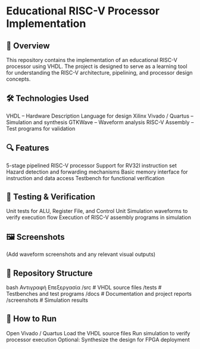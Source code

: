 # Educational RISC-V Processor Implementation

## 📜 Overview
This repository contains the implementation of an educational RISC-V processor using VHDL. The project is designed to serve as a learning tool for understanding the RISC-V architecture, pipelining, and processor design concepts.

## 🛠 Technologies Used
VHDL – Hardware Description Language for design
Xilinx Vivado / Quartus – Simulation and synthesis
GTKWave – Waveform analysis
RISC-V Assembly – Test programs for validation

## 🔍 Features
5-stage pipelined RISC-V processor
Support for RV32I instruction set
Hazard detection and forwarding mechanisms
Basic memory interface for instruction and data access
Testbench for functional verification

## 📌 Testing & Verification
Unit tests for ALU, Register File, and Control Unit
Simulation waveforms to verify execution flow
Execution of RISC-V assembly programs in simulation

## 🖼 Screenshots
(Add waveform screenshots and any relevant visual outputs)

## 📂 Repository Structure
bash
Αντιγραφή
Επεξεργασία
/src        # VHDL source files
/tests      # Testbenches and test programs
/docs       # Documentation and project reports
/screenshots # Simulation results

## 🚀 How to Run
Open Vivado / Quartus
Load the VHDL source files
Run simulation to verify processor execution
Optional: Synthesize the design for FPGA deployment
